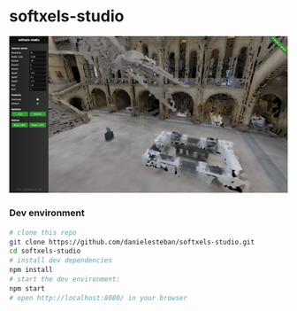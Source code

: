 softxels-studio
==

[![screenshot](public/screenshot.png)](https://softxels-studio.gatunes.com/)

### Dev environment

```bash
# clone this repo
git clone https://github.com/danielesteban/softxels-studio.git
cd softxels-studio
# install dev dependencies
npm install
# start the dev environment:
npm start
# open http://localhost:8080/ in your browser
```
